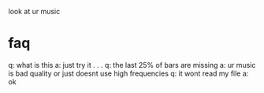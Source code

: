 look at ur music
# faq
q: what is this
a: just try it . . .
q: the last 25% of bars are missing
a: ur music is bad quality or just doesnt use high frequencies
q: it wont read my file
a: ok